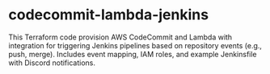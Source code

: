 # codecommit-lambda-jenkins
This Terraform code provision AWS CodeCommit and Lambda with integration for triggering Jenkins pipelines based on repository events (e.g., push, merge). Includes event mapping, IAM roles, and example Jenkinsfile with Discord notifications.
